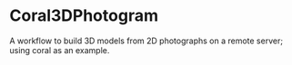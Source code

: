 # Coral3DPhotogram
A workflow to build 3D models from 2D photographs on a remote server; using coral as an example.
